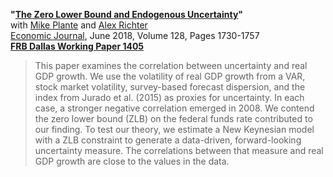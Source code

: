 **"[The Zero Lower Bound and Endogenous Uncertainty](PRT_Uncertainty.pdf)"**  
with [Mike Plante](https://sites.google.com/site/michaelplanteecon/) and [Alex Richter](http://www.alexrichterecon.com/)  
[Economic Journal](http://dx.doi.org/10.1111/ecoj.12445), June 2018, Volume 128, Pages 1730-1757  
**[FRB Dallas Working Paper 1405](http://www.dallasfed.org/research/papers/2014/wp1405.aspx)**

> This paper examines the correlation between uncertainty and real GDP growth. We use the volatility of real GDP growth from a VAR, stock market volatility, survey-based forecast dispersion, and the index from Jurado et al. (2015) as proxies for uncertainty. In each case, a stronger negative correlation emerged in 2008. We contend the zero lower bound (ZLB) on the federal funds rate contributed to our finding. To test our theory, we estimate a New Keynesian model with a ZLB constraint to generate a data-driven, forward-looking uncertainty measure. The correlations between that measure and real GDP growth are close to the values in the data.